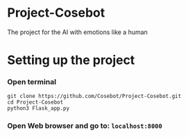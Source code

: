 # Project-Cosebot
The project for the AI with emotions like a human


# Setting up the project

### Open terminal

```
git clone https://github.com/Cosebot/Project-Cosebot.git
cd Project-Cosebot
python3 Flask_app.py
```

### Open Web browser and go to: ```localhost:8000```
